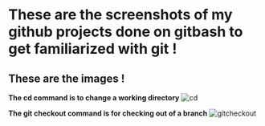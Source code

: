 # These are the screenshots of my github projects done on gitbash to get familiarized with git !
## These are the images !

**The cd command is to change a working directory**
![cd](./img/1_cd.png)

**The git checkout command is for checking out of a branch**
![gitcheckout](./img/2_gitcheckout.png)
